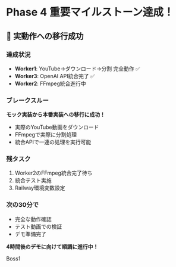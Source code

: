 # Phase 4 重要マイルストーン達成！

## 🎯 実動作への移行成功

### 達成状況
- **Worker1**: YouTube→ダウンロード→分割 完全動作 ✅
- **Worker3**: OpenAI API統合完了 ✅
- **Worker2**: FFmpeg統合進行中

### ブレークスルー
**モック実装から本番実装への移行に成功！**
- 実際のYouTube動画をダウンロード
- FFmpegで実際に分割処理
- 統合APIで一連の処理を実行可能

### 残タスク
1. Worker2のFFmpeg統合完了待ち
2. 統合テスト実施
3. Railway環境変数設定

### 次の30分で
- 完全な動作確認
- テスト動画での検証
- デモ準備完了

**4時間後のデモに向けて順調に進行中！**

Boss1